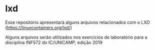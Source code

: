 # lxd
Esse repositório apresentará alguns arquivos relacionados com o LXD (https://linuxcontainers.org/lxd/)

Alguns arquivos serão utilizados nos exercícios de laboratório para a disciplina INF572 do IC/UNICAMP, edição 2019
